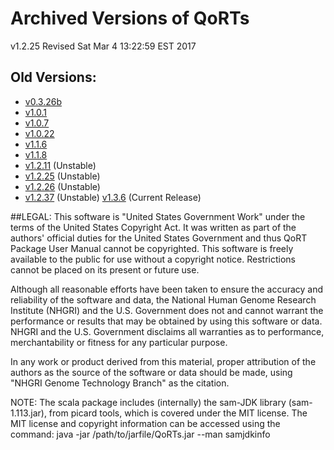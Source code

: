 # Archived Versions of QoRTs
v1.2.25
Revised Sat Mar  4 13:22:59 EST 2017

## Old Versions:

 * [v0.3.26b](./archive/v0.3.26b/index.html)
 * [v1.0.1](./archive/v1.0.1/index.html)
 * [v1.0.7](./archive/v1.0.7/index.html)
 * [v1.0.22](./archive/v1.0.22/index.html)
 * [v1.1.6](./archive/v1.1.6/index.html)
 * [v1.1.8](./archive/v1.1.8/index.html) 
 * [v1.2.11](./archive/v1.2.11/index.html) (Unstable)
 * [v1.2.25](./archive/v1.2.25/index.html) (Unstable)
 * [v1.2.26](./archive/v1.2.26/index.html) (Unstable)
 * [v1.2.37](./archive/v1.2.37/index.html) (Unstable)
[v1.3.6](./archive/v1.3.6/index.html) (Current Release)

<!--RELEASEAREAEND-->

##LEGAL:
This software is "United States Government Work" under the terms of the United 
States Copyright Act. It was written as part of the authors' official duties 
for the United States Government and thus QoRT Package User Manual cannot be 
copyrighted. This software is freely available to the public for use without a 
copyright notice. Restrictions cannot be placed on its present or future use.

Although all reasonable efforts have been taken to ensure the accuracy and 
reliability of the software and data, the National Human Genome Research 
Institute (NHGRI) and the U.S. Government does not and cannot warrant the 
performance or results that may be obtained by using this software or data. 
NHGRI and the U.S. Government disclaims all warranties as to performance, 
merchantability or fitness for any particular purpose.

In any work or product derived from this material, proper attribution of the 
authors as the source of the software or data should be made, using "NHGRI 
Genome Technology Branch" as the citation.

NOTE: The scala package includes (internally) the sam-JDK library 
(sam-1.113.jar), from picard tools, which is covered under the MIT license. 
The MIT license and copyright information can be accessed using the command:
java -jar /path/to/jarfile/QoRTs.jar --man samjdkinfo

